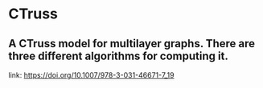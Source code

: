 # CTruss

## A CTruss model for multilayer graphs. There are three different  algorithms for computing it.

link: https://doi.org/10.1007/978-3-031-46671-7_19
